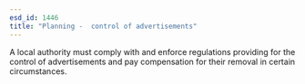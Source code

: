 ```yaml
---
esd_id: 1446
title: "Planning -  control of advertisements"
---
```


A local authority must comply with and enforce regulations providing for the control of advertisements and pay compensation for their removal in certain circumstances.

